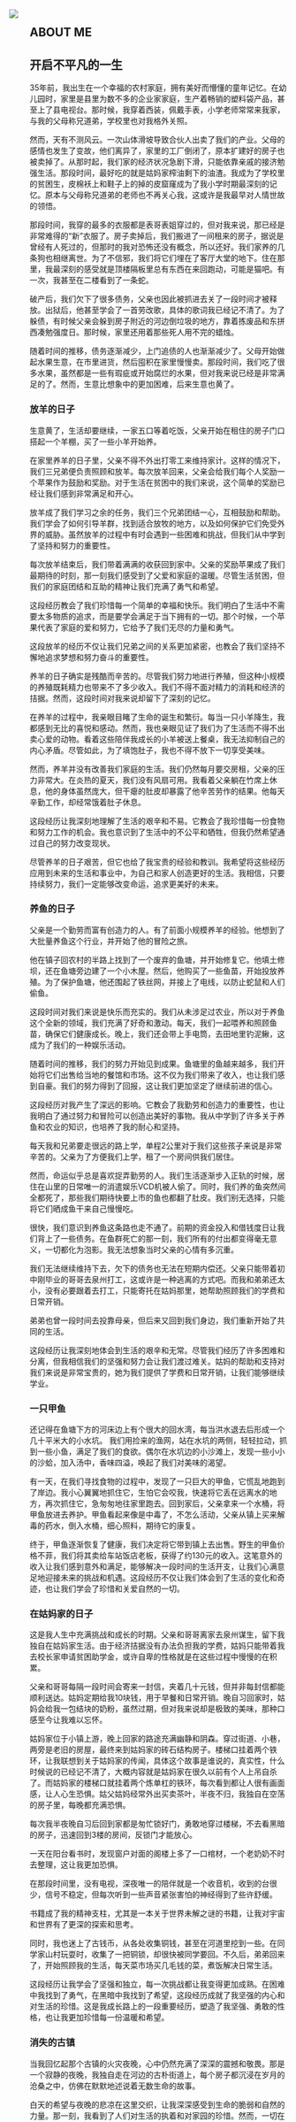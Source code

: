 


<br/><br/><br/><br/><br/><br/>
<main class="about-page is-flex is-align-items-center content is-full-height"><div class="container is-max-widescreen px-2"><div class="columns is-marginless"><aside class="column is-4 is-flex is-flex-direction-column" ><img class="js-img-fadeIn" src="/images/about.png" style="transition: opacity 320ms ease 0s; opacity: 1;padding-right：20px"></aside><section class="column is-8 is-flex is-flex-direction-column is-justify-content-center"><h2 class="about-title">ABOUT ME</h2><article><h2 id="Diskobolos">
<a href="#Diskobolos" class="headerlink" title="Diskobólos"></a>开启不平凡的一生</h2><p>
35年前，我出生在一个幸福的农村家庭，拥有美好而懵懂的童年记忆。在幼儿园时，家里是县里为数不多的企业家家庭，生产着畅销的塑料袋产品，甚至上了县电视台。那时候，我穿着西装，佩戴手表，小学老师常常来我家，与我的父母称兄道弟，学校里也对我格外关照。

然而，天有不测风云。一次山体滑坡导致合伙人出卖了我们的产业。父母的感情也发生了变故，他们离异了，家里的工厂倒闭了，原本扩建好的房子也被卖掉了。从那时起，我们家的经济状况急剧下滑，只能依靠亲戚的接济勉强生活。那段时间，最好吃的就是姑妈家榨油剩下的油渣。我成为了学校里的贫困生，皮棉袄上和鞋子上的掉的皮窟窿成为了我小学时期最深刻的记忆。原本与父母称兄道弟的老师也不再关心我，这或许是我最早对人情世故的领悟。

那段时间，我穿的最多的衣服都是表哥表姐穿过的，但对我来说，那已经是非常难得的“新”衣服了。房子卖掉后，我们搬进了一间租来的房子，据说是曾经有人死过的，但那时的我对恐怖还没有概念，所以还好。我们家养的几条狗也相继离世。为了不信邪，我们将它们埋在了客厅大堂的地下。住在那里，我最深刻的感受就是顶楼隔板里总有东西在来回跑动，可能是猫吧。有一次，我甚至在二楼看到了一条蛇。

破产后，我们欠下了很多债务，父亲也因此被抓进去关了一段时间才被释放。出狱后，他甚至学会了一首劳改歌，具体的歌词我已经记不清了。为了躲债，有时候父亲会躲到房子附近的河边倒垃圾的地方，靠着拣废品和东拼西凑勉强度日。那时候，家里还用着那些死人用不完的蜡烛。

随着时间的推移，债务逐渐减少，上门追债的人也渐渐减少了。父母开始做起水果生意，在市里进货，然后囤积在家里慢慢卖。那段时间，我们吃了很多水果，虽然都是一些有瑕疵或开始腐烂的水果，但对我来说已经是非常满足的了。然而，生意比想象中的更加困难，后来生意也黄了。


### 放羊的日子

生意黄了，生活却要继续，一家五口等着吃饭，父亲开始在租住的房子门口搭起一个羊棚，买了一些小羊开始养。

在家里养羊的日子里，父亲不得不外出打零工来维持家计。这样的情况下，我们三兄弟便负责照顾和放羊。每次放羊回来，父亲会给我们每个人奖励一个苹果作为鼓励和奖励。对于生活在贫困中的我们来说，这个简单的奖励已经让我们感到非常满足和开心。

放羊成了我们学习之余的任务，我们三个兄弟团结一心，互相鼓励和帮助。我们学会了如何引导羊群，找到适合放牧的地方，以及如何保护它们免受外界的威胁。虽然放羊的过程中有时会遇到一些困难和挑战，但我们从中学到了坚持和努力的重要性。

每次放羊结束后，我们带着满满的收获回到家中。父亲的奖励苹果成了我们最期待的时刻，那一刻我们感受到了父爱和家庭的温暖。尽管生活贫困，但我们的家庭团结和互助的精神让我们充满了勇气和希望。

这段经历教会了我们珍惜每一个简单的幸福和快乐。我们明白了生活中不需要太多物质的追求，而是要学会满足于当下拥有的一切。那个时候，一个苹果代表了家庭的爱和努力，它给予了我们无尽的力量和勇气。

这段放羊的经历不仅让我们兄弟之间的关系更加紧密，也教会了我们坚持不懈地追求梦想和努力奋斗的重要性。



养羊的日子确实是残酷而辛苦的。尽管我们努力地进行养殖，但这种小规模的养殖既耗精力也带来不了多少收入。我们不得不面对精力的消耗和经济的拮据。然而，这段时间对我来说却留下了深刻的记忆。

在养羊的过程中，我亲眼目睹了生命的诞生和繁衍。每当一只小羊降生，我都感到无比的喜悦和感动。然而，我也亲眼见证了我们为了生活而不得不出卖心爱的动物。看着这些陪伴我成长的小羊被送上餐桌，我无法抑制自己的内心矛盾。尽管如此，为了填饱肚子，我也不得不放下一切享受美味。

然而，养羊并没有改善我们家庭的生活。我们仍然每月要交房租，父亲的压力非常大。在炎热的夏天，我们没有风扇可用。我看着父亲躺在竹席上休息，他的身体虽然庞大，但干瘪的肚皮却暴露了他辛苦劳作的结果。他每天辛勤工作，却经常饿着肚子休息。

这段经历让我深刻地理解了生活的艰辛和不易。它教会了我珍惜每一份食物和努力工作的机会。我也意识到了生活中的不公平和牺牲，但我仍然希望通过自己的努力改变现状。

尽管养羊的日子艰苦，但它也给了我宝贵的经验和教训。我希望将这些经历应用到未来的生活和事业中，为自己和家人创造更好的生活。我相信，只要持续努力，我们一定能够改变命运，追求更美好的未来。


### 养鱼的日子


父亲是一个勤劳而富有创造力的人。有了前面小规模养羊的经验。他想到了大批量养鱼这个行业，并开始了他的冒险之旅。

他在镇子回农村的半路上找到了一个废弃的鱼塘，并开始修复它。他填土修坝，还在鱼塘旁边建了一个小木屋。然后，他购买了一些鱼苗，开始投放养殖。为了保护鱼塘，他还围起了铁丝网，并接上了电线，以防止蛇鼠和人们偷鱼。

这段时间对我们来说是快乐而充实的。我们从未涉足过农业，所以对于养鱼这个全新的领域，我们充满了好奇和激动。每天，我们一起喂养和照顾鱼苗，确保它们健康成长。晚上，我们还会带上手电筒，去田地里钓泥鳅，这成为了我们的一种娱乐活动。

随着时间的推移，我们的努力开始见到成果。鱼塘里的鱼越来越多，我们开始将它们出售给当地的餐馆和市场。这不仅为我们带来了收入，也让我们感到自豪。我们的努力得到了回报，这让我们更加坚定了继续前进的信心。

这段经历对我产生了深远的影响。它教会了我勤劳和创造力的重要性，也让我明白了通过努力和冒险可以创造出美好的事物。我从中学到了许多关于养鱼和农业的知识，也培养了我的耐心和坚持。


每天我和兄弟要走很远的路上学，单程2公里对于我们这些孩子来说是非常辛苦的。父亲为了方便我们上学，租了一个房间供我们居住。

然而，命运似乎总是喜欢捉弄勤劳的人。我们生活逐渐步入正轨的时候，居住在山里的日常唯一的消遣娱乐VCD机被人偷了。同时，我们养的鱼突然间全都死了，那些我们期待快要上市的鱼也都翻了肚皮。我们别无选择，只能将它们晒成鱼干来自己慢慢吃。

很快，我们意识到养鱼这条路也走不通了。前期的资金投入和借钱度日让我们背上了一些债务。在鱼群死亡的那一刻，我们所有的付出都变得毫无意义，一切都化为泡影。我无法想象当时父亲的心情有多沉重。

我们无法继续维持下去，欠下的债务也无法在短期内偿还。父亲只能带着初中刚毕业的哥哥去泉州打工，这或许是一种逃离的方式吧。而我和弟弟还太小，没有必要跟着去打工，只能寄托在姑妈那里，她帮助照顾我们的学费和日常开销。

弟弟也曾一段时间去投靠母亲，但后来又回到我们身边，我们重新开始了共同的生活。

这段经历让我深刻地体会到生活的艰辛和无常。尽管我们经历了许多困难和分离，但我相信我们的坚强和努力会让我们渡过难关。姑妈的帮助和支持对我们来说是非常宝贵的，她为我们提供了学费和日常开销，让我们能够继续学业。

### 一只甲鱼

还记得在鱼塘下方的河床边上有个很大的回水湾，每当洪水退去后形成一个几十平米大的小水坑。
我们用捡来的渔网，站在水坑的两侧，轻轻拉动，抓到一些小鱼，满足了我们的食欲。偶尔在水坑边的小沙滩上，发现一些小小的沙蛤，加入汤中，香味四溢，唤起了我们对美味的渴望。

有一天，在我们寻找食物的过程中，发现了一只巨大的甲鱼，它慌乱地跑到了岸边。我小心翼翼地抓住它，生怕它会咬我，快速将它丢在远离水的地方，再次抓住它，急匆匆地往家里跑去。回到家后，父亲拿来一个水桶，将甲鱼放进去养护。甲鱼看起来像是中毒了，不怎么活动，父亲从镇上买来解毒的药水，倒入水桶，细心照料，期待它的康复。

终于，甲鱼逐渐恢复了健康，我们决定将它带到镇上去出售。野生的甲鱼价格不菲，我们将其卖给车站饭店老板，获得了约130元的收入。这笔意外的收入让我们感到意外和满足，能够解决一段时间的生活开支，让我们心满意足地迎接未来的挑战和机遇。这段经历不仅让我们体会到了生活的变化和奇迹，也让我们学会了珍惜和关爱自然的一切。


### 在姑妈家的日子

这是我人生中充满挑战和成长的时期。父亲和哥哥离家去泉州谋生，留下我独自在姑妈家生活。由于经济拮据没有办法负担我的学费，姑妈只能带着我去校长家申请贫困助学金，或许自卑的性格就是在这些过程中慢慢的在积累。

父亲和哥哥每隔一段时间会寄来一封信，夹着几十元钱，但并非每封信都能顺利送达。姑妈定期给我10块钱，用于早餐和日常开销。晚自习回家时，姑妈会给我一包结块的奶粉，虽然过期，但对我来说却是极致的美味，那种口感至今让我难以忘怀。

姑妈家位于小镇上游，晚上回家的路途充满幽静和阴森。穿过街道、小巷，两旁是老旧的房屋，最终来到姑妈家的砖石结构房子。楼梯口挂着两个铁环，让我联想到关于姑妈家的传闻，具体这个故事是谁说的，真实性，什么时候说的已经记不清了，大概内容就是姑妈家在很久以前有个人上吊自杀了。而姑妈家的楼梯口就挂着两个炼单杠的铁环，每次看到都让人很有画面感，让人心生恐惧。姑父姑妈经常外出买卖茶叶，半夜不归，我独自在空荡的房子里，每晚都充满恐惧。

每次我半夜晚自习后回到家都是匆忙锁好门，勇敢地穿过楼梯，不去看黑暗的房子，迅速回到3楼的房间，反锁门才能放心。

一天在阳台看书时，发现窗户对面的阁楼上多了一口棺材，一个老奶奶不时去整理，这让我更加恐惧。

在那段时间里，没有电视，深夜唯一的陪伴就是一个收音机，收到的台很少，信号不稳定，但每次听到一些声音紧张害怕的神经得到了些许舒缓。

书籍成了我的精神支柱，尤其是一本关于世界未解之谜的书籍，让我对宇宙和世界有了更深的探索和思考。

同时，我也迷上了古钱币，从各处收集铜钱，甚至在河道里挖到一些。在同学家山村玩耍时，收集了一把铜锁，却很快被同学要回。不久后，弟弟回来了，开始照顾我的生活，每天菜市场买几毛钱的菜，煮饭解决日常生活。

这段经历让我学会了坚强和独立，每一次挑战都让我变得更加成熟。在困难中我找到了勇气，在黑暗中我找到了希望，这段经历成就了我坚强的内心和对生活的珍惜。这是我成长路上的一段重要经历，塑造了我坚强、勇敢的性格，也让我更加珍惜每一份温暖和希望。

### 消失的古镇

当我回忆起那个古镇的火灾夜晚，心中仍然充满了深深的震撼和敬畏。那是一个寂静的夜晚，我独自走在河边的古朴街道上，每个房子都沉浸在岁月的沧桑之中，仿佛在默默地述说着无数生命的故事。

白天的希望与夜晚的悲凉在这里交织，让我深深感受到生命的脆弱和自然的力量。那一刻，我看到了人们对生活的执着和对家园的珍惜。然而，一切在那个傍晚突然消失殆尽，一团火焰点燃了整个街道，带走了无数回忆和积蓄。

古镇没有消防队，火势蔓延迅速，无法简单地控制。每家每户都在绝望中把值钱的东西搬到了安全的桥上，但即便如此，还是有人趁火打劫，让人心寒。火势蔓延到姑妈家隔壁，我看着姑妈和姑父奋力扑灭火势，心中充满了担忧和无奈。

幸运的是，消防人员及时赶到，从河里抽水进行灭火，才避免了火势蔓延到姑妈家。站在安全的地方，我看着对岸的火海，心中充满了对自然的敬畏和对生命的珍惜。这次大火让古镇失去了历史和古朴，让很多人的一生积蓄化为灰烬，唯有那些贵金属得以保留。

这次火灾的经历，让我深刻体会到了生命的脆弱和自然的强大。它让我更加珍惜眼前的一切，对生活充满感恩和敬畏。姑妈的家成为我继续栖身的地方，也让我明白家园的珍贵和生命的可贵。这段经历让我成长，让我更加坚定地珍惜每一个当下。在火灾的阴影下，我学会了珍惜生命、珍惜家人和朋友，也更加懂得了对自然的敬畏和对生命的感恩。这次经历将永远铭刻在我的心中，成为我人生中宝贵的一课。


### 父亲回到了家乡

过了一段时间，不知道是啥原因，父亲带着哥哥回到老家隔壁的市里，租住在城市的角落。父亲从跑路的大伯家里找到了之前卖老鼠药的装备，扩音器和小拉车，开始了卖老鼠药的营生。他从市里防疫站购买纯度极高的老鼠药粉末，按比例加入大米谷物，精心分装到小袋子里，通过热压进行封口切割。这套流程工艺，至今仍然记忆犹新。

然而，在狭小的出租单间里进行这些操作，空间有限，无法与生活用品和食物做明显的区隔，让我心生恐惧。随着时间流逝，慢慢的我也不再恐惧，开始主动帮忙分装。

除了制作老鼠药，我们还特别注重用户的信任感。为了展示产品的效果，我们捕捉一些个头较大的老鼠，通过防腐剂制作成标本，挂在小拉车上，让买家一目了然。这种细致入微的经营策略，让我领悟到了商业中的人性和心理学，或许为我未来的设计生涯奠定了基础。

每天清晨，父亲带着扩音器和小拉车，肩负着家庭的重担，走上街头巷尾，推销自制的老鼠药。他那坚毅的眼神和努力的身影，成为我心中永不磨灭的记忆。

由于我还在上学，只有部分周末或寒暑假才能相聚，但每次相聚，我感受到的不是相聚的喜悦，而是家里因人口增加带来的食物压力。每每需要向隔壁借米才能开锅煮饭时，我对人性的善良和粮食的珍贵有了更深的认识。这些经历让我明白了生活的不易，也让我更加珍惜每一粒米，每一顿饭。


### 卖老鼠药日子

在那段艰难的日子里，我们过着看天吃饭的生活，没有稳定的收入，每一天都是一次挑战。父亲为了家庭不辞辛苦，除了卖老鼠药，还会去打零工跑摩的。暑假时，为了增加家庭收入，我和弟弟决定一起帮忙去卖老鼠药。

每天穿行在熟悉的城市街道上，穿过一条条大街小巷，祈祷着能够多卖一点。尽管换了城市，遇到熟人同学的可能性并不大，但刚开始我们还是有些害怕。起初，面对路人异样的目光，我们心中难免有些胆怯。但随着扩音器中录制的叫卖声响起，我们逐渐学会了勇敢面对挑战，也体会到了卖火柴小女孩的心境。

我们渴望着每一次成交，哪怕只是出于怜悯。我们会在上一次成交的地方多停留一会儿，期待着再一次被眷顾。然而，每天能够卖出去的金额屈指可数，几块、十几块、几十块不等，甚至在下雨天走了一整天，却一包老鼠药也没卖出去。回到家时，看到家人期待的眼神中显露的失落，让我们心如刀绞，因为我们深知家庭需要每一分微薄的收入。

经过一段时间的磨练，我们不再畏惧路人的目光，开始能够从容地面对每一天的挑战。学会了分工合作，各自一辆拉车，分区域走街串巷，变得更加独立和坚强。这段经历让我明白了坚持和努力的重要性，也让我更加珍惜家人的支持和团结。

尽管那段日子过得艰难，但我们从中收获了成长和坚强，学会了如何面对困难和挑战。现在回想起来，那段经历让我更加珍惜每一份收入，每一次劳动的成果，也让我更加珍惜家庭的温暖和团聚。这段艰难的日子成为了我人生中宝贵的财富，让我变得更加坚强和勇敢，迎接更美好的未来。




</p>
</article></section></div></div></main>



